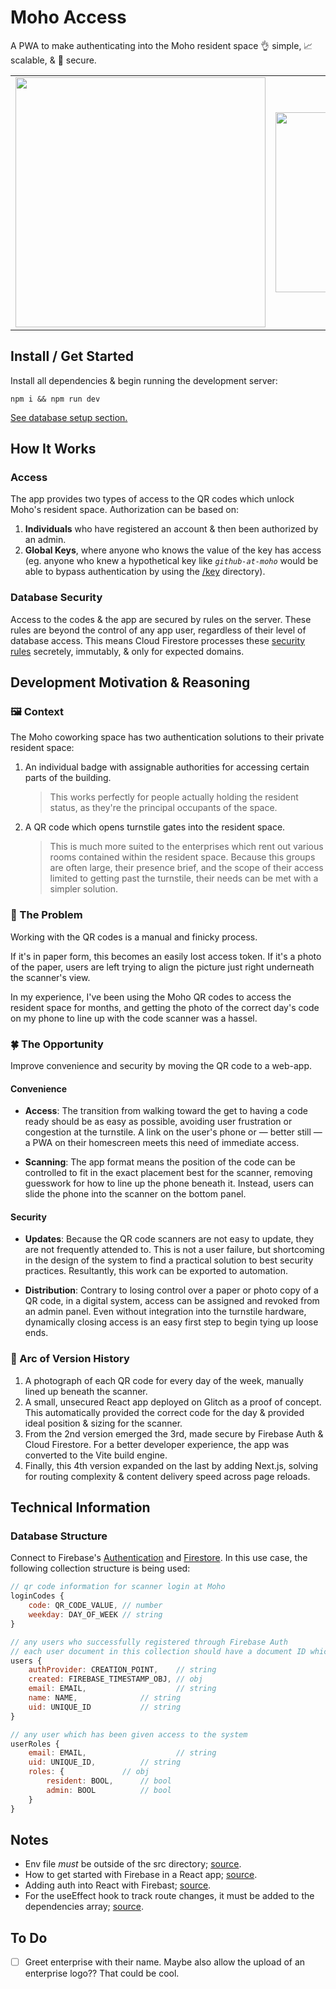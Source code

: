 # Moho Access

A PWA to make authenticating into the Moho resident space 👌 simple, 📈 scalable, & 🔐 secure.

<table>
	<tr>
	  <td><img width="400" src="https://user-images.githubusercontent.com/12516538/187898620-2e9d7d2f-53d8-4797-9fac-95f300b9b10d.jpg"/></td>
	  <td><img width="288" src="https://user-images.githubusercontent.com/12516538/188322719-6027453f-f563-420f-a457-bbd83c46c7b0.jpg"/></td>
	  <td><img width="400" src="https://user-images.githubusercontent.com/12516538/187898609-4bcfa4e4-8021-4c66-a2eb-75259ccdf6a4.jpg"/></td>      
	</tr>
</table>

## Install / Get Started

Install all dependencies & begin running the development server:

```
npm i && npm run dev
```

<a href="#database-structure">See database setup section.</a>

## How It Works

### Access

The app provides two types of access to the QR codes which unlock Moho's resident space. Authorization can be based on:

1. **Individuals** who have registered an account & then been authorized by an admin.
2. **Global Keys**, where anyone who knows the value of the key has access (eg. anyone who knew a hypothetical key like _`github-at-moho`_ would be able to bypass authentication by using the <a href="https://moho-auth.vercel.app/key">/key</a> directory).

### Database Security

Access to the codes & the app are secured by rules on the server. These rules are beyond the control of any app user, regardless of their level of database access. This means Cloud Firestore processes these [security rules](https://firebase.google.com/docs/firestore/security/get-started) secretely, immutably, & only for expected domains.

## Development Motivation & Reasoning

### 🖼 Context

The Moho coworking space has two authentication solutions to their private resident space:

1. An individual badge with assignable authorities for accessing certain parts of the building.
   > This works perfectly for people actually holding the resident status, as they're the principal occupants of the space.
2. A QR code which opens turnstile gates into the resident space.
   > This is much more suited to the enterprises which rent out various rooms contained within the resident space. Because this groups are often large, their presence brief, and the scope of their access limited to getting past the turnstile, their needs can be met with a simpler solution.

### 💭 The Problem

Working with the QR codes is a manual and finicky process.

If it's in paper form, this becomes an easily lost access token. If it's a photo of the paper, users are left trying to align the picture just right underneath the scanner's view.

In my experience, I've been using the Moho QR codes to access the resident space for months, and getting the photo of the correct day's code on my phone to line up with the code scanner was a hassel.

### 🍀 The Opportunity

Improve convenience and security by moving the QR code to a web-app.

#### Convenience

- **Access**: The transition from walking toward the get to having a code ready should be as easy as possible, avoiding user frustration or congestion at the turnstile. A link on the user's phone or — better still — a PWA on their homescreen meets this need of immediate access.

- **Scanning**: The app format means the position of the code can be controlled to fit in the exact placement best for the scanner, removing guesswork for how to line up the phone beneath it. Instead, users can slide the phone into the scanner on the bottom panel.

#### Security

- **Updates**: Because the QR code scanners are not easy to update, they are not frequently attended to. This is not a user failure, but shortcoming in the design of the system to find a practical solution to best security practices. Resultantly, this work can be exported to automation.

- **Distribution**: Contrary to losing control over a paper or photo copy of a QR code, in a digital system, access can be assigned and revoked from an admin panel. Even without integration into the turnstile hardware, dynamically closing access is an easy first step to begin tying up loose ends.

### 🌈 Arc of Version History

1. A photograph of each QR code for every day of the week, manually lined up beneath the scanner.
2. A small, unsecured React app deployed on Glitch as a proof of concept. This automatically provided the correct code for the day & provided ideal position & sizing for the scanner.
3. From the 2nd version emerged the 3rd, made secure by Firebase Auth & Cloud Firestore. For a better developer experience, the app was converted to the Vite build engine.
4. Finally, this 4th version expanded on the last by adding Next.js, solving for routing complexity & content delivery speed across page reloads.

## Technical Information

### Database Structure

Connect to Firebase's [Authentication](https://firebase.google.com/docs/auth) and [Firestore](https://firebase.google.com/docs/firestore). In this use case, the following collection structure is being used:

```js
// qr code information for scanner login at Moho
loginCodes {
    code: QR_CODE_VALUE, // number
    weekday: DAY_OF_WEEK // string
}

// any users who successfully registered through Firebase Auth
// each user document in this collection should have a document ID which is identical to the user's UID
users {
	authProvider: CREATION_POINT,	 // string
	created: FIREBASE_TIMESTAMP_OBJ, // obj
	email: EMAIL,                    // string
	name: NAME, 			 // string
	uid: UNIQUE_ID 			 // string
}

// any user which has been given access to the system
userRoles {
	email: EMAIL,                    // string
	uid: UNIQUE_ID, 		 // string
	roles: {			 // obj
	    resident: BOOL,		 // bool
	    admin: BOOL			 // bool
	}
}
```

## Notes

- Env file _must_ be outside of the src directory; [source](https://stackoverflow.com/a/72453980/5395435).
- How to get started with Firebase in a React app; [source](https://blog.logrocket.com/build-crud-application-react-firebase-web-sdk-v9/).
- Adding auth into React with Firebast; [source](https://enlear.academy/how-to-implement-firebase-authentication-with-react-ff6f75746399).
- For the useEffect hook to track route changes, it must be added to the dependencies array; [source](https://stackoverflow.com/a/70700558/5395435).

## To Do

- [ ] Greet enterprise with their name. Maybe also allow the upload of an enterprise logo?? That could be cool.
